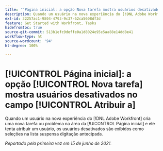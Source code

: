 ```yaml
---
title: '“Página inicial: a opção Nova tarefa mostra usuários desativados no campo Atribuir a”'
description: Quando um usuário na nova experiência do [!DNL Adobe Workfront] cria uma nova tarefa ou problema na área da Página inicial e ele tenta atribuir um usuário, os usuários desativados são exibidos como seleções na lista suspensa [!UICONTROL digitação antecipada].
exl-id: 32257ac1-9804-4793-9c37-62ca5608df3d
feature: Get Started with Workfront, Tasks
hidefromtoc: true
source-git-commit: 513b1efc9deffe0a1d8024e95e5aa88e14dd8e41
workflow-type: ht
source-wordcount: '94'
ht-degree: 100%

---
```


# [!UICONTROL Página inicial]: a opção [!UICONTROL Nova tarefa] mostra usuários desativados no campo [!UICONTROL Atribuir a]

<!--Valid issue, won't fix-->

Quando um usuário na nova experiência do [!DNL Adobe Workfront] cria uma nova tarefa ou problema na área da [!UICONTROL Página inicial] e ele tenta atribuir um usuário, os usuários desativados são exibidos como seleções na lista suspensa digitação antecipada.

_Reportado pela primeira vez em 15 de junho de 2021._
